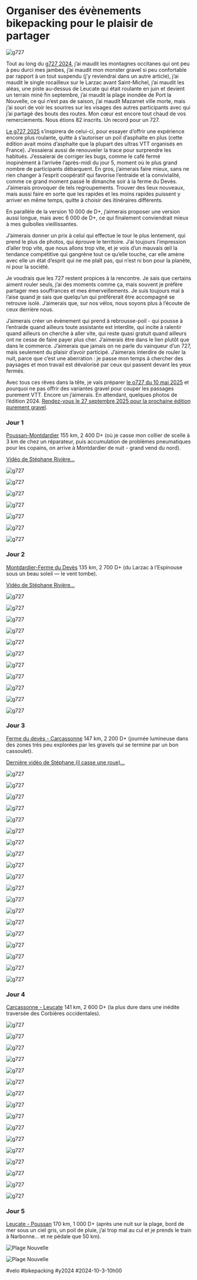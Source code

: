 # Organiser des évènements bikepacking pour le plaisir de partager

![g727](_i/2024-09-30-090205.webp)

Tout au long du [g727 2024](https://727bikepacking.fr/g727/), j’ai maudit les montagnes occitanes qui ont peu à peu durci mes jambes, j’ai maudit mon monster gravel si peu confortable par rapport à un tout suspendu (j’y reviendrai dans un autre article), j’ai maudit le single rocailleux sur le Larzac avant Saint-Michel, j’ai maudit les aléas, une piste au-dessus de Leucate qui était roulante en juin et devient un terrain miné fin septembre, j’ai maudit la plage inondée de Port la Nouvelle, ce qui n’est pas de saison, j’ai maudit Mazamet ville morte, mais j’ai souri de voir les sourires sur les visages des autres participants avec qui j’ai partagé des bouts des routes. Mon cœur est encore tout chaud de vos remerciements. Nous étions 82 inscrits. Un record pour un 727.

[Le g727 2025](https://727bikepacking.fr/g727-Grand-Depart/) s’inspirera de celui-ci, pour essayer d’offrir une expérience encore plus roulante, quitte à s’autoriser un poil d’asphalte en plus (cette édition avait moins d’asphalte que la plupart des ultras VTT organisés en France). J’essaierai aussi de renouveler la trace pour surprendre les habitués. J’essaierai de corriger les bugs, comme le café fermé inopinément à l’arrivée l’après-midi du jour 5, moment où le plus grand nombre de participants débarquent. En gros, j’aimerais faire mieux, sans ne rien changer à l’esprit coopératif qui favorise l’entraide et la convivialité, comme ce grand moment passé le dimanche soir à la ferme du Devès. J’aimerais provoquer de tels regroupements. Trouver des lieux nouveaux, mais aussi faire en sorte que les rapides et les moins rapides puissent y arriver en même temps, quitte à choisir des itinéraires différents.

En parallèle de la version 10 000 de D+, j’aimerais proposer une version aussi longue, mais avec 6 000 de D+, ce qui finalement conviendrait mieux à mes guibolles vieillissantes.

J’aimerais donner un prix à celui qui effectue le tour le plus lentement, qui prend le plus de photos, qui éprouve le territoire. J’ai toujours l’impression d’aller trop vite, que nous allons trop vite, et je vois d’un mauvais œil la tendance compétitive qui gangrène tout ce qu’elle touche, car elle amène avec elle un état d’esprit qui ne me plaît pas, qui n’est ni bon pour la planète, ni pour la société.

Je voudrais que les 727 restent propices à la rencontre. Je sais que certains aiment rouler seuls, j’ai des moments comme ça, mais souvent je préfère partager mes souffrances et mes émerveillements. Je suis toujours mal à l’aise quand je sais que quelqu’un qui préférerait être accompagné se retrouve isolé. J’aimerais que, sur nos vélos, nous soyons plus à l’écoute de ceux derrière nous.

J’aimerais créer un évènement qui prend à rebrousse-poil - qui pousse à l’entraide quand ailleurs toute assistante est interdite, qui incite à ralentir quand ailleurs on cherche à aller vite, qui reste quasi gratuit quand ailleurs ont ne cesse de faire payer plus cher. J’aimerais être dans le lien plutôt que dans le commerce. J’aimerais que jamais on ne parle du vainqueur d’un 727, mais seulement du plaisir d’avoir participé. J’aimerais interdire de rouler la nuit, parce que c’est une aberration : je passe mon temps à chercher des paysages et mon travail est dévalorisé par ceux qui passent devant les yeux fermés.

Avec tous ces rêves dans la tête, je vais préparer [le o727 du 10 mai 2025](https://727bikepacking.fr/727-Grand-Depart/) et pourquoi ne pas offrir des variantes gravel pour couper les passages purement VTT. Encore un j’aimerais. En attendant, quelques photos de l’édition 2024. [Rendez-vous le 27 septembre 2025 pour la prochaine édition purement gravel](https://727bikepacking.fr/g727-Grand-Depart/).

### Jour 1

[Poussan-Montdardier](https://www.strava.com/activities/12556706110) 155 km, 2 400 D+ (où je casse mon collier de scelle à 3 km de chez un réparateur, puis accumulation de problèmes pneumatiques pour les copains, on arrive à Montdardier de nuit - grand vend du nord).

[Vidéo de Stéphane Rivière…](https://www.youtube.com/watch?v=e3BWAvn67Jk&ab_channel=stephaneriviere)

![g727](_i/2024-09-28-134649.webp)

![g727](_i/2024-09-28-142456.webp)

![g727](_i/2024-09-28-142709.webp)

![g727](_i/2024-09-28-143619.webp)

![g727](_i/2024-09-28-143626.webp)

![g727](_i/2024-09-28-161207.webp)

![g727](_i/2024-09-28-163922.webp)

### Jour 2

[Montdardier-Ferme du Devès](https://www.strava.com/activities/12556731622) 135 km, 2 700 D+ (du Larzac à l’Espinouse sous un beau soleil — le vent tombe).

[Vidéo de Stéphane Rivière…](https://www.youtube.com/watch?v=FZp_IcfztxE&ab_channel=stephaneriviere)

![g727](_i/2024-09-29-085313.webp)

![g727](_i/2024-09-29-091521.webp)

![g727](_i/2024-09-29-091539.webp)

![g727](_i/2024-09-29-092126.webp)

![g727](_i/2024-09-29-092652.webp)

![g727](_i/2024-09-29-093116.webp)

![g727](_i/2024-09-29-093731.webp)

![g727](_i/2024-09-29-095635.webp)

![g727](_i/2024-09-29-102238.webp)

![g727](_i/2024-09-29-181116.webp)

![g727](_i/2024-09-29-181123.webp)

### Jour 3

[Ferme du devès - Carcassonne](https://www.strava.com/activities/12556760623) 147 km, 2 200 D+ (journée lumineuse dans des zones très peu explorées par les gravels qui se termine par un bon cassoulet).

[Dernière vidéo de Stéphane (il casse une roue)…](https://www.youtube.com/watch?v=r3HliXRjWPc&ab_channel=stephaneriviere)

![g727](_i/2024-09-30-085021.webp)

![g727](_i/2024-09-30-090457.webp)

![g727](_i/2024-09-30-093839.webp)

![g727](_i/2024-09-30-093847.webp)

![g727](_i/2024-09-30-094549.webp)

![g727](_i/2024-09-30-094611.webp)

![g727](_i/2024-09-30-104034.webp)

![g727](_i/2024-09-30-104652.webp)

![g727](_i/2024-09-30-104818.webp)

![g727](_i/2024-09-30-105143.webp)

![g727](_i/2024-09-30-105506.webp)

![g727](_i/2024-09-30-154050.webp)

![g727](_i/2024-09-30-154421.webp)

![g727](_i/2024-09-30-161717.webp)

![g727](_i/2024-09-30-163905.webp)

![g727](_i/2024-09-30-171045.webp)

![g727](_i/2024-09-30-171501.webp)

![g727](_i/2024-09-30-173914.webp)

![g727](_i/2024-09-30-202715.webp)

### Jour 4

[Carcassonne - Leucate](https://www.strava.com/activities/12556772806) 141 km, 2 600 D+ (la plus dure dans une inédite traversée des Corbières occidentales).

![g727](_i/2024-10-01-065852.webp)

![g727](_i/2024-10-01-071342.webp)

![g727](_i/2024-10-01-082422.webp)

![g727](_i/2024-10-01-082601.webp)

![g727](_i/2024-10-01-090407.webp)

![g727](_i/2024-10-01-103031.webp)

![g727](_i/2024-10-01-114657.webp)

![g727](_i/2024-10-01-115655.webp)

![g727](_i/2024-10-01-121740.webp)

![g727](_i/2024-10-01-124436.webp)

![g727](_i/2024-10-01-135317.webp)

![g727](_i/2024-10-01-190041.webp)

![g727](_i/2024-10-01-190628.webp)

![g727](_i/2024-10-01-190744.webp)

![g727](_i/2024-10-01-191138.webp)

![g727](_i/2024-10-01-191814.webp)

### Jour 5

[Leucate - Poussan](https://www.strava.com/activities/12558796895) 170 km, 1 000 D+ (après une nuit sur la plage, bord de mer sous un ciel gris, un poil de pluie, j’ai trop mal au cul et je prends le train à Narbonne… et ne pédale que 50 km).

![Plage Nouvelle](_i/2024-10-02-074114.webp)

![Plage Nouvelle](_i/2024-10-02-075313.webp)

#velo #bikepacking #y2024 #2024-10-3-10h00
